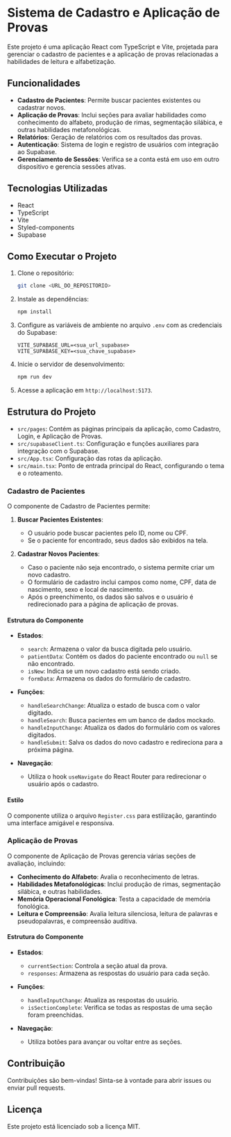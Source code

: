 # Sistema de Cadastro e Aplicação de Provas

Este projeto é uma aplicação React com TypeScript e Vite, projetada para gerenciar o cadastro de pacientes e a aplicação de provas relacionadas a habilidades de leitura e alfabetização.

## Funcionalidades

- **Cadastro de Pacientes**: Permite buscar pacientes existentes ou cadastrar novos.
- **Aplicação de Provas**: Inclui seções para avaliar habilidades como conhecimento do alfabeto, produção de rimas, segmentação silábica, e outras habilidades metafonológicas.
- **Relatórios**: Geração de relatórios com os resultados das provas.
- **Autenticação**: Sistema de login e registro de usuários com integração ao Supabase.
- **Gerenciamento de Sessões**: Verifica se a conta está em uso em outro dispositivo e gerencia sessões ativas.

## Tecnologias Utilizadas

- React
- TypeScript
- Vite
- Styled-components
- Supabase

## Como Executar o Projeto

1. Clone o repositório:
   ```bash
   git clone <URL_DO_REPOSITORIO>
   ```
2. Instale as dependências:
   ```bash
   npm install
   ```
3. Configure as variáveis de ambiente no arquivo `.env` com as credenciais do Supabase:
   ```env
   VITE_SUPABASE_URL=<sua_url_supabase>
   VITE_SUPABASE_KEY=<sua_chave_supabase>
   ```
4. Inicie o servidor de desenvolvimento:
   ```bash
   npm run dev
   ```
5. Acesse a aplicação em `http://localhost:5173`.

## Estrutura do Projeto

- `src/pages`: Contém as páginas principais da aplicação, como Cadastro, Login, e Aplicação de Provas.
- `src/supabaseClient.ts`: Configuração e funções auxiliares para integração com o Supabase.
- `src/App.tsx`: Configuração das rotas da aplicação.
- `src/main.tsx`: Ponto de entrada principal do React, configurando o tema e o roteamento.

### Cadastro de Pacientes

O componente de Cadastro de Pacientes permite:

1. **Buscar Pacientes Existentes**:
   - O usuário pode buscar pacientes pelo ID, nome ou CPF.
   - Se o paciente for encontrado, seus dados são exibidos na tela.

2. **Cadastrar Novos Pacientes**:
   - Caso o paciente não seja encontrado, o sistema permite criar um novo cadastro.
   - O formulário de cadastro inclui campos como nome, CPF, data de nascimento, sexo e local de nascimento.
   - Após o preenchimento, os dados são salvos e o usuário é redirecionado para a página de aplicação de provas.

#### Estrutura do Componente

- **Estados**:
  - `search`: Armazena o valor da busca digitada pelo usuário.
  - `patientData`: Contém os dados do paciente encontrado ou `null` se não encontrado.
  - `isNew`: Indica se um novo cadastro está sendo criado.
  - `formData`: Armazena os dados do formulário de cadastro.

- **Funções**:
  - `handleSearchChange`: Atualiza o estado de busca com o valor digitado.
  - `handleSearch`: Busca pacientes em um banco de dados mockado.
  - `handleInputChange`: Atualiza os dados do formulário com os valores digitados.
  - `handleSubmit`: Salva os dados do novo cadastro e redireciona para a próxima página.

- **Navegação**:
  - Utiliza o hook `useNavigate` do React Router para redirecionar o usuário após o cadastro.

#### Estilo

O componente utiliza o arquivo `Register.css` para estilização, garantindo uma interface amigável e responsiva.

### Aplicação de Provas

O componente de Aplicação de Provas gerencia várias seções de avaliação, incluindo:

- **Conhecimento do Alfabeto**: Avalia o reconhecimento de letras.
- **Habilidades Metafonológicas**: Inclui produção de rimas, segmentação silábica, e outras habilidades.
- **Memória Operacional Fonológica**: Testa a capacidade de memória fonológica.
- **Leitura e Compreensão**: Avalia leitura silenciosa, leitura de palavras e pseudopalavras, e compreensão auditiva.

#### Estrutura do Componente

- **Estados**:
  - `currentSection`: Controla a seção atual da prova.
  - `responses`: Armazena as respostas do usuário para cada seção.

- **Funções**:
  - `handleInputChange`: Atualiza as respostas do usuário.
  - `isSectionComplete`: Verifica se todas as respostas de uma seção foram preenchidas.

- **Navegação**:
  - Utiliza botões para avançar ou voltar entre as seções.

## Contribuição

Contribuições são bem-vindas! Sinta-se à vontade para abrir issues ou enviar pull requests.

## Licença

Este projeto está licenciado sob a licença MIT.
